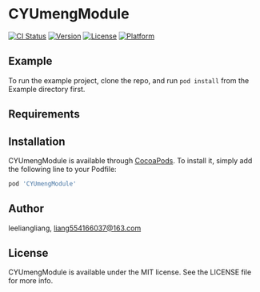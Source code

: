 # CYUmengModule

[![CI Status](https://img.shields.io/travis/leeliangliang/CYUmengModule.svg?style=flat)](https://travis-ci.org/leeliangliang/CYUmengModule)
[![Version](https://img.shields.io/cocoapods/v/CYUmengModule.svg?style=flat)](https://cocoapods.org/pods/CYUmengModule)
[![License](https://img.shields.io/cocoapods/l/CYUmengModule.svg?style=flat)](https://cocoapods.org/pods/CYUmengModule)
[![Platform](https://img.shields.io/cocoapods/p/CYUmengModule.svg?style=flat)](https://cocoapods.org/pods/CYUmengModule)

## Example

To run the example project, clone the repo, and run `pod install` from the Example directory first.

## Requirements

## Installation

CYUmengModule is available through [CocoaPods](https://cocoapods.org). To install
it, simply add the following line to your Podfile:

```ruby
pod 'CYUmengModule'
```

## Author

leeliangliang, liang554166037@163.com

## License

CYUmengModule is available under the MIT license. See the LICENSE file for more info.
